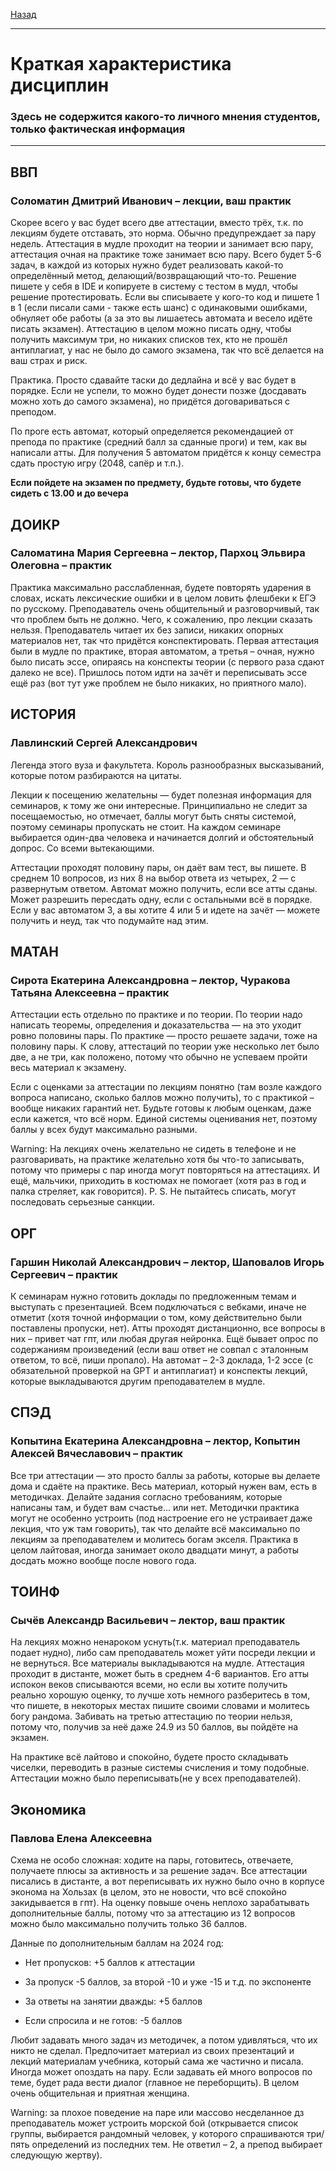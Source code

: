 [Назад](../README.md)
***
# Краткая характеристика дисциплин
### Здесь не содержится какого-то личного мнения студентов, только фактическая информация
***

## ВВП
### Соломатин Дмитрий Иванович – лекции, ваш практик 
Скорее всего у вас будет всего две аттестации, вместо трёх, т.к. по лекциям будете отставать, это норма. Обычно предупреждает за пару недель. Аттестация в мудле проходит на теории и занимает всю пару, аттестация очная на практике тоже занимает всю пару. Всего будет 5-6 задач, в каждой из которых нужно будет реализовать какой-то определённый метод, делающий/возвращающий что-то. Решение пишете у себя в IDE и копируете в систему с тестом в мудл, чтобы решение протестировать. Если вы списываете у кого-то код и пишете 1 в 1 (если писали сами - также есть шанс) с одинаковыми ошибками, обнуляет обе работы (а за это вы лишаетесь автомата и весело идёте писать экзамен). Аттестацию в целом можно писать одну, чтобы получить максимум три, но никаких списков тех, кто не прошёл антиплагиат, у нас не было до самого экзамена, так что всё делается на ваш страх и риск.

Практика. Просто сдавайте таски до дедлайна и всё у вас будет в порядке. Если не успели, то можно будет донести позже (досдавать можно хоть до самого экзамена), но придётся договариваться с преподом. 

По проге есть автомат, который определяется рекомендацией от препода по практике (средний балл за сданные проги) и тем, как вы написали атты. Для получения 5 автоматом придётся к концу семестра сдать простую игру (2048, сапёр и т.п.).

**Если пойдете на экзамен по предмету, будьте готовы, что будете сидеть с 13.00 и до вечера**

## ДОИКР 
### Саломатина Мария Сергеевна – лектор, Пархоц Эльвира Олеговна – практик
Практика максимально расслабленная, будете повторять ударения в словах, искать лексические ошибки и в целом ловить флешбеки к ЕГЭ по русскому. Преподаватель очень общительный и разговорчивый, так что проблем быть не должно. Чего, к сожалению, про лекции сказать нельзя. Преподаватель читает их без записи, никаких опорных материалов нет, так что придётся конспектировать. Первая аттестация были в мудле по практике, вторая автоматом, а третья – очная, нужно было писать эссе, опираясь на конспекты теории (с первого раза сдают далеко не все). Пришлось потом идти на зачёт и переписывать эссе ещё раз (вот тут уже проблем не было никаких, но приятного мало).

## ИСТОРИЯ 
### Лавлинский Сергей Александрович 
Легенда этого вуза и факультета. Король разнообразных высказываний, которые потом разбираются на цитаты.

Лекции к посещению желательны — будет полезная информация для семинаров, к тому же они интересные. Принципиально не следит за посещаемостью, но отмечает, баллы могут быть сняты системой, поэтому семинары пропускать не стоит. На каждом семинаре выбирается один-два человека и начинается долгий и обстоятельный допрос. Со всеми вытекающими.

Аттестации проходят половину пары, он даёт вам тест, вы пишете. В среднем 10 вопросов, из них 8 на выбор ответа из четырех, 2 — с развернутым ответом. Автомат можно получить, если все атты сданы. Может разрешить пересдать одну, если с остальными всё в порядке. 
Если у вас автоматом 3, а вы хотите 4 или 5 и идете на зачёт — можете получить и неуд, так что подумайте над этим. 

## МАТАН 
### Сирота Екатерина Александровна – лектор, Чуракова Татьяна Алексеевна – практик
Аттестации есть отдельно по практике и по теории. По теории надо написать теоремы, определения и доказательства — на это уходит ровно половины пары. По практике — просто решаете задачи, тоже на половину пары. К слову, аттестаций по теории уже несколько лет было две, а не три, как положено, потому что обычно не успеваем пройти весь материал к экзамену.

Если с оценками за аттестации по лекциям понятно (там возле каждого вопроса написано, сколько баллов можно получить), то с практикой – вообще никаких гарантий нет. Будьте готовы к любым оценкам, даже если кажется, что всё норм. Единой системы оценивания нет, поэтому баллы у всех будут максимально разными.

Warning: На лекциях очень желательно не сидеть в телефоне и не разговаривать, на практике желательно хотя бы что-то записывать, потому что примеры с пар иногда могут повторяться на аттестациях. И ещё, мальчики, приходить в костюмах не помогает (хотя раз в год и палка стреляет, как говорится).
P. S. Не пытайтесь списать, могут последовать серьезные санкции.

## ОРГ 
### Гаршин Николай Александрович –   лектор, Шаповалов Игорь Сергеевич – практик
К семинарам нужно готовить доклады по предложенным темам и выступать с презентацией. Всем подключаться с вебками, иначе не отметит (хотя точной информации о том, кому действительно были поставлены пропуски, нет). Атты проходят дистанционно, все вопросы в них – привет чат гпт, или любая другая нейронка. Ещё бывает опрос по содержаниям произведений (если ваш ответ не совпал с эталонным ответом, то всё, пиши пропало). На автомат – 2-3 доклада, 1-2 эссе (с обязательной проверкой на GPT и антиплагиат) и конспекты лекций, которые выкладываются другим преподавателем в мудле.

## СПЭД 
### Копытина Екатерина Александровна – лектор, Копытин Алексей Вячеславович – практик

Все три аттестации — это просто баллы за работы, которые вы делаете дома и сдаёте на практике. Весь материал, который нужен вам, есть в методичках. Делайте задания согласно требованиям, которые написаны там, и будет вам счастье... или нет. Методички практика могут не особенно устроить (под настроение его не устраивает даже лекция, что уж там говорить), так что делайте всё максимально по лекциям за преподавателем и молитесь богам экселя. Практика в целом лайтовая, иногда занимает около двадцати минут, а работы досдать можно вообще после нового года. 

## ТОИНФ 
### Сычёв Александр Васильевич – лектор, ваш практик
На лекциях можно ненароком уснуть(т.к. материал преподаватель подает нудно), либо сам преподаватель может уйти посреди лекции и не вернуться. Все материалы выкладываются на мудле. Аттестация проходит в дистанте, может быть в среднем 4-6 вариантов. Его атты испокон веков списываются всеми, но если вы хотите получить реально хорошую оценку, то лучше хоть немного разберитесь в том, что пишете, в некоторых местах пишите своими словами и молитесь богу рандома. Забивать на третью аттестацию по теории нельзя, потому что, получив за неё даже 24.9 из 50 баллов, вы пойдёте на экзамен.

На практике всё лайтово и спокойно, будете просто складывать чиселки, переводить в разные системы счисления и тому подобные. Аттестации можно было переписывать(не у всех преподавателей).

## Экономика
### Павлова Елена Алексеевна
Схема не особо сложная: ходите на пары, готовитесь, отвечаете, получаете плюсы за активность и за решение задач. Все аттестации писались в дистанте, а вот переписывать их нужно было очно в корпусе эконома на Хользах (в целом, это не новости, что всё спокойно закидывается в гпт). На оценку повыше очень неплохо зарабатывать дополнительные баллы, потому что за аттестацию из 12 вопросов можно было максимально получить только 36 баллов.

Данные по дополнительным баллам на 2024 год: 

+ Нет пропусков:  +5 баллов к аттестации

+ За пропуск -5 баллов, за второй -10 и уже -15 и т.д. по экспоненте

+ За ответы на занятии дважды: +5 баллов 

+ Если спросила и не готов: -5 баллов

Любит задавать много задач из методичек, а потом удивляться, что их никто не сделал. Предпочитает материал из своих презентаций и лекций материалам учебника, который сама же частично и писала. Иногда может опоздать на пару. Если задавать ей много вопросов по теме, будет рада вести диалог (главное не переборщить). В целом очень общительная и приятная женщина.

Warning: за плохое поведение на паре или массово несделанное дз преподаватель может устроить морской бой (открывается список группы, выбирается рандомный человек, у которого спрашиваются три/пять определений из последних тем. Не ответил – 2, а препод выбирает следующую жертву).
